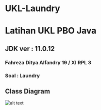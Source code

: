 # UKL-Laundry
# Latihan UKL PBO Java
## JDK ver : 11.0.12
### Fahreza Ditya Alfandry 19 / XI RPL 3
### Soal : Laundry

## Class Diagram
![alt text](link)

